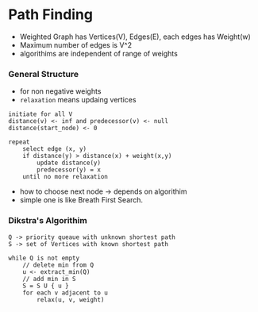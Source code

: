 # Path Finding

- Weighted Graph has Vertices(V), Edges(E), each edges has Weight(w)
- Maximum number of edges is V^2
- algorithims are independent of range of weights

### General Structure

- for non negative weights
- `relaxation` means updaing vertices

```
initiate for all V
distance(v) <- inf and predecessor(v) <- null
distance(start_node) <- 0

repeat
    select edge (x, y)
    if distance(y) > distance(x) + weight(x,y)
        update distance(y)
        predecessor(y) = x
    until no more relaxation
```

- how to choose next node -> depends on algorithim
- simple one is like Breath First Search.

### Dikstra's Algorithim

```
Q -> priority queaue with unknown shortest path
S -> set of Vertices with known shortest path

while Q is not empty
    // delete min from Q
    u <- extract_min(Q)      
    // add min in S
    S = S U { u }            
    for each v adjacent to u   
        relax(u, v, weight)
```
